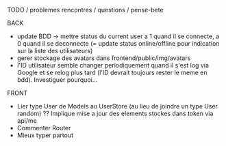 TODO / problemes rencontres / questions / pense-bete

BACK

- update BDD -> mettre status du current user a 1 quand il se connecte, a 0 quand il se deconnecte (= update status online/offline pour indication sur la liste des utilisateurs)
- gerer stockage des avatars dans frontend/public/img/avatars
- l'ID utilisateur semble changer periodiquement quand il s'est log via Google et se relog plus tard (l'ID devrait toujours rester le meme en bdd). Investiguer pourquoi...

FRONT

- Lier type User de Models au UserStore (au lieu de joindre un type User random) ??
Implique mise a jour des elements stockes dans token via api/me
- Commenter Router
- Mieux typer partout